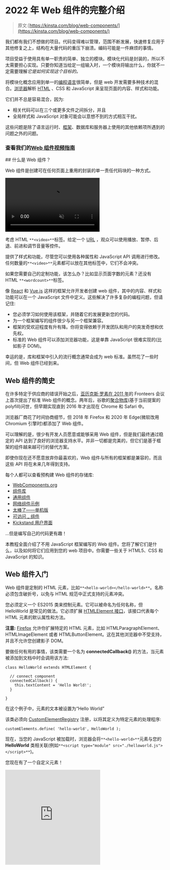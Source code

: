 # 2022 年 Web 组件的完整介绍

> 原文:[https://kinsta.com/blog/web-components/](https://kinsta.com/blog/web-components/)

我们都有我们不想做的项目。代码变得难以管理，范围不断发展，快速修复应用于其他修复之上，结构在大量代码的重压下崩溃。编码可能是一件麻烦的事情。

项目受益于使用具有单一职责的简单、独立的模块。模块化代码是封装的，所以不太需要担心实现。只要你知道当给定一组输入时，一个模块将输出什么，你就不一定需要理解*它是如何实现这个目标的。*

将模块化概念应用到单一的[编程语言](https://kinsta.com/blog/best-programming-language-to-learn/)很简单，但是 web 开发需要多种技术的混合。[浏览器](https://kinsta.com/browser-market-share/)解析 [HTML](https://kinsta.com/blog/html-vs-html5/) 、CSS 和 JavaScript 来呈现页面的内容、样式和功能。

它们并不总是容易混合，因为:

*   相关代码可以在三个或更多文件之间拆分，并且
*   全局样式和 JavaScript 对象可能会以意想不到的方式相互干扰。

这些问题是除了语言运行时、[框架](https://kinsta.com/blog/javascript-libraries/)、数据库和服务器上使用的其他依赖项所遇到的问题之外的问题。

### 查看我们的[Web 组件视频指南](https://www.youtube.com/watch?v=hVxZ-te0kio)

 <kinsta-video src="https://www.youtube.com/watch?v=hVxZ-te0kio"><kinsta-auto-toc heading="Table of Contents" exclude="last" list-style="arrow" selector="h2" count-number="-1">## 什么是 Web 组件？

Web 组件是创建可在任何页面上重用的封装的单一责任代码块的一种方式。

<link rel="stylesheet" href="https://kinsta.com/wp-content/themes/kinsta/dist/components/ctas/cta-mini.css?ver=2e932b8aba3918bfb818">

<aside class="sidebar-cta">

<form id="cta-mini-competition-form" class="cta-mini__content cta-mini__content--comparison" action="https://kinsta.com/kinsta-alternatives/" method="post"><video src="https://kinsta.com/wp-content/themes/kinsta/images/components/sidebar-cta/podium.mp4" loading="lazy" width="298" height="170" aria-hidden="true" loop="true" autoplay="true" playsinline="true" muted="true" disablepictureinpicture="true"><label for="cta-mini-competitors">See how Kinsta stacks up against the competition.</label> <select name="cta-mini-competitors" id="cta-mini-competitors"><option value="">Select your provider</option> <option value="https://kinsta.com/wp-engine-alternative/">WP Engine</option> <option value="https://kinsta.com/siteground-alternative/">SiteGround</option> <option value="https://kinsta.com/godaddy-alternative/">GoDaddy</option> <option value="https://kinsta.com/bluehost-alternative/">Bluehost</option> <option value="https://kinsta.com/flywheel-hosting-alternative/">Flywheel</option> <option value="https://kinsta.com/hostgator-alternative/">HostGator</option> <option value="https://kinsta.com/cloudways-alternative/">Cloudways</option> <option value="https://kinsta.com/aws-alternative/">AWS</option> <option value="https://kinsta.com/digitalocean-alternative/">Digital Ocean</option> <option value="https://kinsta.com/dreamhost-alternative/">DreamHost</option> <option value="https://kinsta.com/kinsta-alternatives/">Other</option></select> <button class="button" type="submit" data-track-ga-category="sidebar-cta" data-track-ga-label="variation_comparison">Compare</button></video></form>

</aside>

考虑 HTML `**<video>**`标签。给定一个 [URL](https://kinsta.com/knowledgebase/what-is-a-url/) ，观众可以使用播放、暂停、后退、前进和调节音量等控件。

提供了样式和功能，尽管您可以使用各种属性和 JavaScript API 调用进行修改。任何数量的`**<video>**`元素都可以放在其他标签中，它们不会冲突。

如果您需要自己的定制功能，该怎么办？比如显示页面字数的元素？还没有 HTML `**<wordcount>**`标签。

像 [React](https://kinsta.com/blog/javascript-libraries/#reactjs) 和 [Vue.js](https://kinsta.com/blog/vue-js/) 这样的框架允许开发者创建 web 组件，其中的内容、样式和功能可以在一个 JavaScript 文件中定义。这些解决了许多复杂的编程问题，但请记住:

*   您必须学习如何使用该框架，并随着它的发展更新您的代码。
*   为一个框架编写的组件很少与另一个框架兼容。
*   框架的受欢迎程度有升有降。你将变得依赖于开发团队和用户的突发奇想和优先权。
*   标准的 Web 组件可以添加浏览器功能，这是单靠 JavaScript 很难实现的(比如影子 DOM)。

幸运的是，库和框架中引入的流行概念通常会成为 web 标准。虽然花了一些时间，但 Web 组件已经到来。

## Web 组件的简史

在许多特定于供应商的错误开始之后，[亚历克斯·罗素在 2011 年](https://fronteers.nl/congres/2011/sessions/web-components-and-model-driven-views-alex-russell)的 Fronteers 会议上首次提出了标准 Web 组件的概念。两年后，谷歌的[聚合物库](https://github.com/Polymer/polymer)(基于当前提案的 polyfill)问世，但早期实现直到 2016 年才出现在 Chrome 和 Safari 中。

浏览器厂商花了时间协商细节，但 2018 年 Firefox 和 2020 年 Edge(微软改用 Chromium 引擎时)都添加了 Web 组件。

可以理解的是，很少有开发人员愿意或能够采用 Web 组件，但是我们最终通过稳定的 API 达到了良好的浏览器支持水平。并非一切都是完美的，但它们是基于框架的组件越来越可行的替代方案。

即使你现在还不愿意放弃你最喜欢的，Web 组件与所有的框架都是兼容的，而且这些 API 将在未来几年得到支持。

每个人都可以查看预构建 Web 组件的存储库:

*   [WebComponents.org](https://www.webcomponents.org/)
*   [组件库](https://component.gallery/)
*   [通用组件](https://genericcomponents.netlify.app/)
*   [网络组件示例](https://github.com/mdn/web-components-examples)
*   [太棒了——单机版](https://github.com/davatron5000/awesome-standalones)
*   [可访问 _ 组件](https://github.com/scottaohara/accessible_components)
*   [Kickstand 用户界面](https://kickstand-ui.com/)

…但是编写自己的代码更有趣！

本教程全面介绍了不用 JavaScript 框架编写的 Web 组件。您将了解它们是什么，以及如何将它们应用到您的 web 项目中。你需要一些关于 HTML5、CSS 和 JavaScript 的知识。

## Web 组件入门

Web 组件是定制的 HTML 元素，比如`**<hello-world></hello-world>**`。名称必须包含破折号，以免与 HTML 规范中正式支持的元素冲突。

您必须定义一个 ES2015 类来控制元素。它可以被命名为任何名称，但 HelloWorld 是常见的做法。它必须扩展 [HTMLElement 接口](https://developer.mozilla.org/docs/Web/API/HTMLElement)，该接口代表每个 HTML 元素的默认属性和方法。

**注意:** [Firefox](https://kinsta.com/blog/most-secure-browser/#3-firefox) 允许你扩展特定的 HTML 元素，比如 HTMLParagraphElement、HTMLImageElement 或者 HTMLButtonElement。这在其他浏览器中不受支持，并且不允许您创建影子 DOM。

要做任何有用的事情，该类需要一个名为 **connectedCallback()** 的方法，当元素被添加到文档中时会调用该方法:

```
class HelloWorld extends HTMLElement {

  // connect component
  connectedCallback() {
    this.textContent = 'Hello World!';
  }

} 
```

在这个例子中，元素的文本被设置为“Hello World”

该类必须向 [CustomElementRegistry](https://developer.mozilla.org/docs/Web/API/CustomElementRegistry) 注册，以将其定义为特定元素的处理程序:

```
customElements.define( 'hello-world', HelloWorld ); 
```

现在，当您的 JavaScript 被加载时，浏览器会将`**<hello-world>**`元素与您的 **HelloWorld** 类相关联(例如`**<script type="module" src="./helloworld.js"></script>**`)。

您现在有了一个自定义元素！

<iframe class="wp-embedded-content" sandbox="allow-scripts" security="restricted" title="<hello-world> component" src="https://codepen.io/craigbuckler/embed/preview/WNpaxPN?default-tabs=js%2Cresult&amp;height=300&amp;host=https%3A%2F%2Fcodepen.io&amp;slug-hash=WNpaxPN#?secret=1qOrTEtWbL" data-secret="1qOrTEtWbL" scrolling="no" frameborder="0" height="300"></p> <p><a href="https://codepen.io/craigbuckler/pen/WNpaxPN"> CodePen 演示</a></p> <p>该组件可以像任何其他元素一样在 CSS 中设置样式:</p> <pre><code class="language-css">hello-world {&#13; font-weight: bold;&#13; color: red;&#13; }&#13; </code></pre> <kinsta-advanced-cta language="en_US" type-int-post="98073" type-int-position="1"/> <h3>添加属性</h3> <p>这个组件没有什么好处，因为无论如何都会输出相同的文本。像任何其他元素一样，我们可以添加 HTML 属性:</p> <pre><code class="language-html">&lt;hello-world name="Craig"&gt;&lt;/hello-world&gt;&#13; </code></pre> <p>这可能会覆盖文本，因此“你好克雷格！”已显示。为了实现这一点，您可以向<b> HelloWorld </b>类添加一个<b>构造函数()</b>，该函数在创建每个对象时运行。它必须:</p> <ol> <li>调用<b> super() </b>方法初始化父 HTMLElement，并</li> <li>进行其他初始化。在这种情况下，我们将定义一个默认设置为“World”的<b> name </b>属性:</li> </ol> <pre><code class="language-js">class HelloWorld extends HTMLElement {&#13; &#13; constructor() {&#13; super();&#13; this.name = 'World';&#13; }&#13; &#13; // more code...&#13; </code></pre> <p>您的组件只关心<b>名称</b>属性。静态<b> observedAttributes() </b>属性应该返回要观察的属性数组:</p> <pre><code class="language-js">// component attributes&#13; static get observedAttributes() {&#13; return ['name'];&#13; }&#13; </code></pre> <p>在 HTML 中定义属性或使用 JavaScript 更改属性时，会调用一个<b>attributeChangedCallback()</b>方法。它传递了属性名、旧值和新值:</p> <pre><code class="language-js">// attribute change&#13; attributeChangedCallback(property, oldValue, newValue) {&#13; &#13; if (oldValue === newValue) return;&#13; this[ property ] = newValue;&#13; &#13; }&#13; </code></pre> <p>在这个例子中，只有<b> name </b>属性会被更新，但是您可以根据需要添加额外的属性。</p> <p>最后，您需要调整<b> connectedCallback() </b>方法中的消息:</p> <pre><code class="language-js">// connect component&#13; connectedCallback() {&#13; &#13; this.textContent = `Hello ${ this.name }!`;&#13; &#13; }&#13; </code></pre> <p><a href="https://codepen.io/craigbuckler/pen/BaWqLOK"> CodePen 演示</a></p> <h3>生命周期方法</h3> <p>在 Web 组件状态的整个生命周期中，浏览器会自动调用六种方法。这里提供了完整的列表，尽管您已经在上面的示例中看到了前四个:</p> <h4>构造函数()</h4> <p>当组件第一次初始化时调用它。它必须调用<b> super() </b>，并可以设置任何默认值或执行其他预渲染过程。</p> <h4>静态观察属性()</h4> <p>返回浏览器将观察的属性数组。</p> <h4>attributeChangedCallback(propertyName, <b> oldValue, newValue) </b></h4> <p>每当观察到的属性改变时调用。那些在 HTML 中定义的会被立即传递，但是 JavaScript 可以修改它们:</p> <pre><code class="language-js">document.querySelector('hello-world').setAttribute('name', 'Everyone');&#13; </code></pre> <p>发生这种情况时，该方法可能需要触发重新呈现。</p> <h4>connectedCallback()</h4> <p>当 Web 组件附加到文档对象模型时，将调用此函数。它应该运行任何需要的渲染。</p> <h4>disconnectedCallback()</h4> <p>当 Web 组件从文档对象模型中删除时，就会调用它。如果你需要清理，比如删除存储的状态或者中止 Ajax 请求，这可能是有用的。</p> <h4>已采用回调()</h4> <p>当一个 Web 组件从一个文档移动到另一个文档时，调用这个函数。你可能会发现它的用处，尽管我一直在努力想出任何案例！<br/> <kinsta-advanced-cta language="en_US" type-int-post="98073" type-int-position="2"/></p> <h2>Web 组件如何与其他元素交互</h2> <p>Web 组件提供了一些 JavaScript 框架中没有的独特功能。</p> <h3>影子王国</h3> <p>虽然我们在上面构建的 Web 组件可以工作，但它不能免受外界干扰，CSS 或 JavaScript 可以修改它。类似地，您为组件定义的样式可能会泄露出去并影响到其他组件。</p> <p>影子 DOM 通过将一个单独的 DOM 附加到 Web 组件来解决这个封装问题:</p> <pre><code class="language-js">const shadow = this.attachShadow({ mode: 'closed' });&#13; </code></pre> <p>该模式可以是:</p><div class="in-post-container"><dialog id="newsletter" class="dialog dialog has-dark-blue-background-color email-modal" aria-hidden="true"> <div class="dialog__content"> <h2 class="heading--large text--center color--white mb--30">注册订阅时事通讯</h2> <kinsta-form show-name="false" show-phone="false" show-website="false" show-company="false" show-disk-space="false" show-monthly-visits="false" show-number-of-websites="false" show-message="false" submit-button-text="Sign Up Now" submit-button-text-sending="Signing Up..." success-title="Thanks for subscribing!" success-message="Keep an eye out for our next newsletter." terms-template="newsletter" hubspot-source="subscribe_to_newsletter" submit-button-text-loading="Signing Up"/> </div> </dialog> <div class="box box--noshadow has-gray-background-color newsletter-cta"> <div class="newsletter-cta__content"> <h3 class="heading" style="font-size: 2rem;">想知道我们是怎么让流量增长超过 1000%的吗？</h3> <p class="mt--10 mb--20">加入 20，000 多名获得我们每周时事通讯和内部消息的人的行列吧！</p> </div> <a href="#newsletter" data-dialog-src="#newsletter" class="button button--purple newsletter-cta__button"> Subscribe Now </a> </div> </div> <ol> <li><b>【open】</b>—外层页面的 JavaScript 可以访问影子 DOM(使用<a href="https://developer.mozilla.org/docs/Web/API/Element/shadowRoot"> Element.shadowRoot </a>)，或者</li> <li><b>“关闭”</b> —影子 DOM 只能在 Web 组件中访问。</li> </ol> <p>阴影 DOM 可以像任何其他 DOM 元素一样进行操作:</p> <pre><code class="language-js">connectedCallback() {&#13; &#13; const shadow = this.attachShadow({ mode: 'closed' });&#13; &#13; shadow.innerHTML = `&#13; &lt;style&gt;&#13; p {&#13; text-align: center;&#13; font-weight: normal;&#13; padding: 1em;&#13; margin: 0 0 2em 0;&#13; background-color: #eee;&#13; border: 1px solid #666;&#13; }&#13; &lt;/style&gt;&#13; &#13; &lt;p&gt;Hello ${ this.name }!&lt;/p&gt;`;&#13; &#13; }&#13; </code></pre> <p>该组件现在在一个<code><b>&lt;p&gt;</b></code>元素中呈现“Hello”文本并设置样式。它不能被组件外的 JavaScript 或 CSS 修改，尽管有些样式如<a href="https://kinsta.com/blog/html-fonts/">字体</a>和颜色是从页面继承的，因为它们没有被显式定义。</p> <p><a href="https://codepen.io/craigbuckler/pen/rNyqyJJ"> CodePen 演示</a></p> <p>此 Web 组件范围内的样式不能影响页面上的其他段落，甚至不能影响其他<code><b>&lt;hello-world&gt;</b></code>组件。</p> <p>请注意，CSS <code>:host</code>选择器可以从 Web 组件内部设计外部<code><b>&lt;hello-world&gt;</b></code>元素的样式:</p> <pre><code class="language-css">:host {&#13; transform: rotate(180deg);&#13; }&#13; </code></pre> <p>您还可以设置元素使用特定类时要应用的样式，例如<code><b>&lt;hello-world class="rotate90"&gt;</b></code>:</p> <pre><code class="language-css">:host(.rotate90) {&#13; transform: rotate(90deg);&#13; }&#13; </code></pre> <h3>HTML 模板</h3> <p>对于更复杂的 Web 组件来说，在脚本中定义 HTML 可能变得不切实际。模板允许您在页面中定义 Web 组件可以使用的 HTML 块。这有几个好处:</p> <ol> <li>您可以调整 HTML 代码，而不必重写 JavaScript 中的字符串。</li> <li>可以定制组件，而不必为每种类型创建单独的 JavaScript 类。</li> <li>在 HTML 中定义 HTML 更容易，而且在组件呈现之前，可以在服务器或客户机上修改它。</li> </ol> <p>模板是在一个<code><b>&lt;template&gt;</b></code>标签中定义的，分配一个 ID 很实用，这样就可以在组件类中引用它。本例分三段显示“你好”消息:</p> <pre><code class="language-html">&lt;template id="hello-world"&gt;&#13; &#13; &lt;style&gt;&#13; p {&#13; text-align: center;&#13; font-weight: normal;&#13; padding: 0.5em;&#13; margin: 1px 0;&#13; background-color: #eee;&#13; border: 1px solid #666;&#13; }&#13; &lt;/style&gt;&#13; &#13; &lt;p class="hw-text"&gt;&lt;/p&gt;&#13; &lt;p class="hw-text"&gt;&lt;/p&gt;&#13; &lt;p class="hw-text"&gt;&lt;/p&gt;&#13; &#13; &lt;/template&gt;&#13; </code></pre> <p>Web 组件类可以访问这个模板，获取它的内容，并<a href="https://kinsta.com/knowledgebase/clone-wordpress-site/">克隆</a>这些元素，以确保在使用它的任何地方都创建一个唯一的 DOM 片段:</p> <pre><code class="language-js">const template = document.getElementById('hello-world').content.cloneNode(true);</code></pre> <p>DOM 可以被修改并直接添加到影子 DOM:</p> <pre><code class="language-js">connectedCallback() {&#13; &#13; const&#13; &#13; shadow = this.attachShadow({ mode: 'closed' }),&#13; template = document.getElementById('hello-world').content.cloneNode(true),&#13; hwMsg = `Hello ${ this.name }`;&#13; &#13; Array.from( template.querySelectorAll('.hw-text') )&#13; .forEach( n =&gt; n.textContent = hwMsg );&#13; &#13; shadow.append( template );&#13; &#13; }&#13; </code></pre> <p><a href="https://codepen.io/craigbuckler/pen/QWpZvdQ"> CodePen 演示</a></p> <h3>模板插槽</h3> <p>插槽允许您自定义模板。假设您想要使用您的<code><b>&lt;hello-world&gt;</b></code> Web 组件，但是将消息放在影子 DOM 中的<b>&lt;&gt;</b>标题内。您可以编写以下代码:</p> <pre><code class="language-html">&lt;hello-world name="Craig"&gt;&#13; &#13; &lt;h1 slot="msgtext"&gt;Hello Default!&lt;/h1&gt;&#13; &#13; &lt;/hello-world&gt;&#13; </code></pre> <p>(注意<b>槽</b>属性。)</p> <p>您可以选择添加其他元素，如另一个段落:</p> <pre><code class="language-html">&lt;hello-world name="Craig"&gt;&#13; &#13; &lt;h1 slot="msgtext"&gt;Hello Default!&lt;/h1&gt;&#13; &lt;p&gt;This text will become part of the component.&lt;/p&gt;&#13; &#13; &lt;/hello-world&gt;&#13; </code></pre> <p>插槽现在可以在您的模板中实现:</p> <div class="in-post-container"> <div id="simple-promo"> <div class="mb--20 mt--0 heading--normal"> <p>需要一个给你带来竞争优势的托管解决方案吗？Kinsta 为您提供了令人难以置信的速度、一流的安全性和自动伸缩功能。<a onclick="gtag('event', 'click', {'event_category': 'blog-article', 'event_label': 'blog-inarticle-minimaltext'})" href="https://kinsta.com/plans/?in-article-cta">查看我们的计划</a></p> </div> </div> </div> <pre><code class="language-html">&lt;template id="hello-world"&gt;&#13; &#13; &lt;slot name="msgtext" class="hw-text"&gt;&lt;/slot&gt;&#13; &#13; &lt;slot&gt;&lt;/slot&gt;&#13; &#13; &lt;/template&gt;&#13; </code></pre> <p>设置为“msgtext”(<code><b>&lt;h1&gt;</b></code>)的元素槽属性被插入到名为“msgtext”的<code><b>&lt;slot&gt;</b></code>处没有为<code><b>&lt;p&gt;</b></code>分配插槽名称，但是它被用于下一个可用的未命名的<code><b>&lt;slot&gt;</b></code>。实际上，模板变成了:</p> <pre><code class="language-html">&lt;template id="hello-world"&gt;&#13; &#13; &lt;slot name="msgtext" class="hw-text"&gt;&#13; &lt;h1 slot="msgtext"&gt;Hello Default!&lt;/h1&gt;&#13; &lt;/slot&gt;&#13; &#13; &lt;slot&gt;&#13; &lt;p&gt;This text will become part of the component.&lt;/p&gt;&#13; &lt;/slot&gt;&#13; &#13; &lt;/template&gt;&#13; </code></pre> <p>现实中没这么简单。阴影 DOM <i>中的一个<code><b>&lt;slot&gt;</b></code>元素将</i>指向插入的元素。您只能通过定位一个<code><b>&lt;slot&gt;</b></code>然后使用<a href="https://developer.mozilla.org/docs/Web/API/HTMLSlotElement/assignedNodes">来访问它们。assignedNodes()方法</a>返回内部子元素的数组。更新后的<b> connectedCallback() </b>方法:</p> <pre><code class="language-js">connectedCallback() {&#13; &#13; const&#13; shadow = this.attachShadow({ mode: 'closed' }),&#13; hwMsg = `Hello ${ this.name }`;&#13; &#13; // append shadow DOM&#13; shadow.append(&#13; document.getElementById('hello-world').content.cloneNode(true)&#13; );&#13; &#13; // find all slots with a hw-text class&#13; Array.from( shadow.querySelectorAll('slot.hw-text') )&#13; &#13; // update first assignedNode in slot&#13; .forEach( n =&gt; n.assignedNodes()[0].textContent = hwMsg );&#13; &#13; }&#13; </code></pre> <p><a href="https://codepen.io/craigbuckler/pen/gOmBBvm"> CodePen 演示</a></p> <p>此外，您不能直接设置插入元素的样式，尽管您可以将 Web 组件中的特定插槽作为目标:</p> <pre><code class="language-html">&lt;template id="hello-world"&gt;&#13; &#13; &lt;style&gt;&#13; slot[name="msgtext"] { color: green; }&#13; &lt;/style&gt;&#13; &#13; &lt;slot name="msgtext" class="hw-text"&gt;&lt;/slot&gt;&#13; &lt;slot&gt;&lt;/slot&gt;&#13; &#13; &lt;/template&gt;&#13; </code></pre> <p>模板槽有点不寻常，但是一个好处是如果 JavaScript 无法运行，你的内容将会显示出来。此代码显示了一个默认的标题和段落，只有在 Web 组件类成功执行时才会被替换:</p> <pre><code class="language-html">&lt;hello-world name="Craig"&gt;&#13; &#13; &lt;h1 slot="msgtext"&gt;Hello Default!&lt;/h1&gt;&#13; &lt;p&gt;This text will become part of the component.&lt;/p&gt;&#13; &#13; &lt;/hello-world&gt;&#13; </code></pre> <p>因此，您可以实现某种形式的渐进增强——即使只是一条<i>“您需要 JavaScript”</i>消息！</p> <h3>声明性阴影 DOM</h3> <p>上面的例子使用 JavaScript 构建了一个影子 DOM。这仍然是唯一的选择，但是正在为 Chrome 开发一个实验性的声明性阴影 DOM。这允许服务器端呈现，并避免任何布局变化或无样式内容的闪烁。</p> <p>HTML 解析器检测到以下代码，它创建了一个与您在上一节中创建的相同的影子 DOM(您需要根据需要更新消息):</p> <pre><code class="language-html">&lt;hello-world name="Craig"&gt;&#13; &#13; &lt;template shadowroot="closed"&gt;&#13; &lt;slot name="msgtext" class="hw-text"&gt;&lt;/slot&gt;&#13; &lt;slot&gt;&lt;/slot&gt;&#13; &lt;/template&gt;&#13; &#13; &lt;h1 slot="msgtext"&gt;Hello Default!&lt;/h1&gt;&#13; &lt;p&gt;This text will become part of the component.&lt;/p&gt;&#13; &#13; &lt;/hello-world&gt;&#13; </code></pre> <p>该功能在任何浏览器中都不可用，也不能保证它能在 Firefox 或 Safari 上使用。您可以<a href="https://web.dev/declarative-shadow-dom/">找到更多关于声明性阴影 DOM </a>的信息，polyfill 很简单，但是要注意实现可能会改变。</p> <h3>阴影 DOM 事件</h3> <p>您的 Web 组件可以将事件附加到 Shadow DOM 中的任何元素，就像在 page DOM 中一样，例如侦听所有内部子级上的 click 事件:</p> <pre><code class="language-js">shadow.addEventListener('click', e =&gt; {&#13; &#13; // do something&#13; &#13; });&#13; </code></pre> <p>除非您<a href="https://developer.mozilla.org/docs/Web/API/Event/stopPropagation">停止传播</a>，否则事件将冒泡到页面 DOM 中，但事件将被重定向。因此，它似乎来自您的自定义元素，而不是其中的元素。</p> <h1>在其他框架中使用 Web 组件</h1> <p>您创建的任何 Web 组件都可以在所有的<a href="https://kinsta.com/blog/javascript-libraries/#the-most-popular-javascript-frameworks"> JavaScript 框架</a>中工作。他们都不知道也不关心 HTML 元素——您的<code><b>&lt;hello-world&gt;</b></code>组件将被视为与<code><b>&lt;div&gt;</b></code>相同，并被放入类将被激活的 DOM 中。</p> <p><a href="https://custom-elements-everywhere.com/">custom-elements-everywhere.com</a>提供了框架和 Web 组件注释的列表。大多数都是完全兼容的，尽管 React.js 有一些挑战。在 JSX 可以使用<code><b>&lt;hello-world&gt;</b></code>:</p> <pre><code class="language-js">import React from 'react';&#13; import ReactDOM from 'react-dom';&#13; import from './hello-world.js';&#13; &#13; function MyPage() {&#13; &#13; return (&#13; &lt;&gt;&#13; &lt;hello-world name="Craig"&gt;&lt;/hello-world&gt; &#13; &lt;/&gt;&#13; );&#13; &#13; }&#13; &#13; ReactDOM.render(&lt;MyPage /&gt;, document.getElementById('root'));&#13; </code></pre> <p>…但是:</p> <ul> <li>React 只能将原始数据类型传递给 HTML 属性(不是数组或对象)</li> <li>React 无法监听 Web 组件事件，因此您必须手动附加自己的处理程序。</li> </ul> <h2>Web 组件的批评和问题</h2> <p>Web 组件有了显著的改进，但是有些方面可能很难管理。</p> <h3>造型困难</h3> <p>对 Web 组件进行样式化带来了一些挑战，尤其是当您想要覆盖作用域样式时。有许多解决方案:</p> <ol> <li>避免使用阴影 DOM。您可以将内容直接添加到您的定制元素中，尽管其他 JavaScript 可能会无意或恶意地更改它。</li> <li><strong>使用<code>:host</code>类。</strong>正如我们在上面看到的，<a href="https://kinsta.com/blog/critical-rendering-path/#optimize-css">作用域 CSS </a>可以在一个类被应用到自定义元素时应用特定的样式。</li> <li><strong>检查 CSS 自定义属性(变量)。</strong>自定义属性级联到 Web 组件中，因此，如果您的元素使用<code><b>var(--my-color)</b></code>，您可以在外部容器(如<code><b>:root</b></code>)中设置<code><b>--my-color</b></code>，它将被使用。</li> <li><strong>利用阴影部分。</strong>新的<a href="https://developer.mozilla.org/docs/Web/CSS/::part">:【part()】选择器</a>可以样式化一个具有部件属性的内部组件，即<code><b>&lt;hello-world&gt;</b></code>组件内部的<code><b>&lt;h1 part="heading"&gt;</b></code>可以用选择器<code><b>hello-world::part(heading)</b></code>来样式化。</li> <li><strong>传入一串样式。</strong>您可以将它们作为属性传递给一个<code><b>&lt;style&gt;</b></code>块。</li> </ol> <p>没有一个是理想的，您需要仔细计划其他用户如何定制您的 Web 组件。</p> <h3>忽略的输入</h3> <p>影子 DOM 中的任何<code><b>&lt;input&gt;</b></code>、<code><b>&lt;textarea&gt;</b></code>或<code><b>&lt;select&gt;</b></code>字段在包含表单中不会自动关联。早期的 Web 组件采用者会在页面 DOM 中添加隐藏字段，或者使用<a href="https://developer.mozilla.org/docs/Web/API/FormData"> FormData 接口</a>来更新值。两者都不是特别实用，而且破坏了 Web 组件封装。</p> <p>新的 ElementInternals 接口允许 Web 组件<a href="https://kinsta.com/blog/wordpress-hooks/">挂钩到</a>表单，因此可以定义自定义值和有效性。它是在 Chrome 中实现的，但是一个<a href="https://www.npmjs.com/package/element-internals-polyfill"> polyfill 可用于其他浏览器</a>。</p> <p>为了演示，您将创建一个基本的<code><b>&lt;input-age name="your-age"&gt;&lt;/input-age&gt;</b></code>组件。该类必须有一个静态的<b>与</b>相关联的值设置为真，并且可选地，当外部表单相关联时，可以调用一个<b>与 formAssociatedCallback() </b>方法:</p> <pre><code class="language-js">// &lt;input-age&gt; web component&#13; class InputAge extends HTMLElement {&#13; &#13; static formAssociated = true;&#13; &#13; formAssociatedCallback(form) {&#13; console.log('form associated:', form.id);&#13; }&#13; </code></pre> <p>构造函数现在必须运行<b> attachInternals() </b>方法，该方法允许组件与表单和其他想要检查值或验证的<a href="https://kinsta.com/knowledgebase/what-is-javascript/"> JavaScript 代码</a>进行通信:</p> <pre><code class="language-js"> constructor() {&#13; &#13; super();&#13; this.internals = this.attachInternals();&#13; this.setValue('');&#13; &#13; }&#13; &#13; // set form value&#13; &#13; setValue(v) {&#13; &#13; this.value = v;&#13; &#13; this.internals.setFormValue(v);&#13; &#13; }&#13; </code></pre> <p>ElementInternal 的<b> setFormValue() </b>方法在此处为用空字符串初始化的父表单设置元素的值(也可以向其传递具有多个名称/值对的 FormData 对象)。其他属性和方法包括:</p> <ul> <li><b>表单</b>:父表单</li> <li><b>标签</b>:标签组件的元素数组</li> <li><a href="https://developer.mozilla.org/docs/Web/API/Constraint_validation">约束验证 API </a>选项，如 willValidate、checkValidity 和 validationMessage</li> </ul> <p>像以前一样，<b> connectedCallback() </b>方法创建一个影子<a href="https://kinsta.com/blog/critical-rendering-path/#the-dom"> DOM </a>，但是还必须监视字段的变化，因此可以运行<b> setFormValue() </b>:</p> <pre><code class="language-js"> connectedCallback() {&#13; &#13; const shadow = this.attachShadow({ mode: 'closed' });&#13; &#13; shadow.innerHTML = `&#13; &lt;style&gt;input { width: 4em; }&lt;/style&gt;&#13; &lt;input type="number" placeholder="age" min="18" max="120" /&gt;`;&#13; &#13; // monitor input values&#13; shadow.querySelector('input').addEventListener('input', e =&gt; {&#13; this.setValue(e.target.value);&#13; });&#13; &#13; }&#13; </code></pre> <p>现在，您可以使用此 Web 组件创建一个 HTML 表单，其作用方式与其他表单域类似:</p> <pre><code class="language-html">&lt;form id="myform"&gt;&#13; &#13; &lt;input type="text" name="your-name" placeholder="name" /&gt;&#13; &#13; &lt;input-age name="your-age"&gt;&lt;/input-age&gt;&#13; &#13; &lt;button&gt;submit&lt;/button&gt;&#13; &#13; &lt;/form&gt;&#13; </code></pre> <p>它可以工作，但是不可否认地感觉有点复杂。</p> <p>在<a href="https://codepen.io/craigbuckler/pen/JjWmxwo"> CodePen 演示</a>中查看它</p> <p>有关更多信息，请参考<a href="https://web.dev/more-capable-form-controls/" target="_blank" rel="noopener noreferrer">这篇关于更强大的表单控件的文章</a>。</p> <a href="https://twitter.com/intent/tweet?url=https%3A%2F%2Fbit.ly%2F2UQA8x8&amp;via=kinsta&amp;text=Want+to+better+understand+web+components+and+how+they+work%3F+%E2%9C%85+Click+to+dive+in+%E2%AC%87%EF%B8%8F&amp;hashtags=CSS%2CHTML" class="novashare-ctt novashare-ctt-cta-left" target="_blank" rel="nofollow noopener noreferrer"><span class="novashare-ctt-tweet">Want to better understand web components and how they work? ✅ Click to dive in ⬇️</span><span class="novashare-ctt-cta-container"><span class="novashare-ctt-cta"><span class="novashare-ctt-cta-text">Click to Tweet</span><span class="novashare-ctt-cta-icon"><svg role="img" viewbox="0 0 512 512"><path fill="currentColor" d="M459.37 151.716c.325 4.548.325 9.097.325 13.645 0 138.72-105.583 298.558-298.558 298.558-59.452 0-114.68-17.219-161.137-47.106 8.447.974 16.568 1.299 25.34 1.299 49.055 0 94.213-16.568 130.274-44.832-46.132-.975-84.792-31.188-98.112-72.772 6.498.974 12.995 1.624 19.818 1.624 9.421 0 18.843-1.3 27.614-3.573-48.081-9.747-84.143-51.98-84.143-102.985v-1.299c13.969 7.797 30.214 12.67 47.431 13.319-28.264-18.843-46.781-51.005-46.781-87.391 0-19.492 5.197-37.36 14.294-52.954 51.655 63.675 129.3 105.258 216.365 109.807-1.624-7.797-2.599-15.918-2.599-24.04 0-57.828 46.782-104.934 104.934-104.934 30.213 0 57.502 12.67 76.67 33.137 23.715-4.548 46.456-13.32 66.599-25.34-7.798 24.366-24.366 44.833-46.132 57.827 21.117-2.273 41.584-8.122 60.426-16.243-14.292 20.791-32.161 39.308-52.628 54.253z"/></svg></span></span></span></a> <h2>摘要</h2> <p>当 JavaScript 框架的地位和能力都在增长的时候，Web 组件却很难获得认同和采用。如果你来自 React、<a href="https://kinsta.com/blog/javascript-libraries/#vuejs"> Vue.js </a>或<a href="https://kinsta.com/blog/php-vs-angular/#what-is-angular"> Angular </a>，Web 组件可能看起来复杂而笨拙，尤其是当你缺少数据绑定和状态管理等功能时。</p> <p>虽然还有一些问题需要解决，但是 Web 组件的未来是光明的。它们是框架无关的、轻量级的、快速的，并且可以实现单独用 JavaScript 不可能实现的功能。</p> <p>十年前，很少有人会处理一个没有 jQuery T1 的网站，但是浏览器供应商吸取了优秀的部分并增加了本地的替代品(比如 querySelector)。JavaScript 框架也会出现同样的情况，而 Web 组件是试验性的第一步。</p> <p>关于如何使用 Web 组件，您有什么问题吗？在评论区说说吧！</p> <div class="user-content mt--40 pb--60"> <hr class="mini-divider"/> <p>让你所有的<a data-track-ga-category="single-post" data-track-ga-label="bottom-cta" href="https://kinsta.com/application-hosting/">应用程序</a>、<a data-track-ga-category="single-post" data-track-ga-label="bottom-cta" href="https://kinsta.com/database-hosting/">数据库</a>和<a data-track-ga-category="single-post" data-track-ga-label="bottom-cta" href="https://kinsta.com/wordpress-hosting/"> WordPress 网站</a>在线并在一个屋檐下。我们功能丰富的高性能云平台包括:</p> <ul> <li>在 MyKinsta 仪表盘中轻松设置和管理</li> <li>24/7 专家支持</li> <li>最好的谷歌云平台硬件和网络，由 Kubernetes 提供最大的可扩展性</li> <li>面向速度和安全性的企业级 Cloudflare 集成</li> <li>全球受众覆盖全球多达 35 个数据中心和 275 多个 pop</li> </ul> <p>在第一个月使用托管的<a data-track-ga-category="single-post" data-track-ga-label="bottom-cta" href="https://kinsta.com/application-hosting/">应用程序或托管</a>的<a data-track-ga-category="single-post" data-track-ga-label="bottom-cta" href="https://kinsta.com/database-hosting/">数据库，您可以享受 20 美元的优惠，亲自测试一下。探索我们的</a><a data-track-ga-category="single-post" data-track-ga-label="bottom-cta" href="https://kinsta.com/plans/">计划</a>或<a data-track-ga-category="single-post" data-track-ga-label="bottom-cta" href="https://kinsta.com/contact-us/">与销售人员交谈</a>以找到最适合您的方式。</p> </div> </body> </html></iframe></kinsta-auto-toc></kinsta-video>